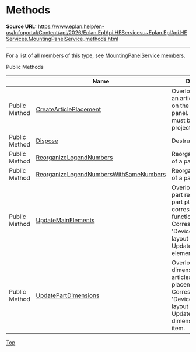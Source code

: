 # Methods

**Source URL:** https://www.eplan.help/en-us/Infoportal/Content/api/2026/Eplan.EplApi.HEServicesu~Eplan.EplApi.HEServices.MountingPanelService_methods.html

---

For a list of all members of this type, see [MountingPanelService members](Eplan.EplApi.HEServicesu~Eplan.EplApi.HEServices.MountingPanelService_members.html).

Public Methods

|  | Name | Description |
| --- | --- | --- |
| Public Method | [CreateArticlePlacement](Eplan.EplApi.HEServicesu~Eplan.EplApi.HEServices.MountingPanelService~CreateArticlePlacement.html) | Overloaded. Produces an article placement on the mounting panel. The article must be in the project's database. |
| Public Method | [Dispose](Eplan.EplApi.HEServicesu~Eplan.EplApi.HEServices.MountingPanelService~Dispose().html) | Destructor |
| Public Method | [ReorganizeLegendNumbers](Eplan.EplApi.HEServicesu~Eplan.EplApi.HEServices.MountingPanelService~ReorganizeLegendNumbers.html) | Reorganize legend Ids of a panel layout. |
| Public Method | [ReorganizeLegendNumbersWithSameNumbers](Eplan.EplApi.HEServicesu~Eplan.EplApi.HEServices.MountingPanelService~ReorganizeLegendNumbersWithSameNumbers.html) | Reorganize legend Ids of a panel layout. |
| Public Method | [UpdateMainElements](Eplan.EplApi.HEServicesu~Eplan.EplApi.HEServices.MountingPanelService~UpdateMainElements.html) | Overloaded. Transfers part references of a part placement to the corresponding main function. Corresponds to the 'Devices -> 2D panel layout -> Navigator -> Update main elements' ribbon item. |
| Public Method | [UpdatePartDimensions](Eplan.EplApi.HEServicesu~Eplan.EplApi.HEServices.MountingPanelService~UpdatePartDimensions.html) | Overloaded. Transfers dimensions from articles to article placements. Corresponds to the 'Devices -> 2D panel layout -> Navigator -> Update part dimensions' ribbon item. |

[Top](#top)
